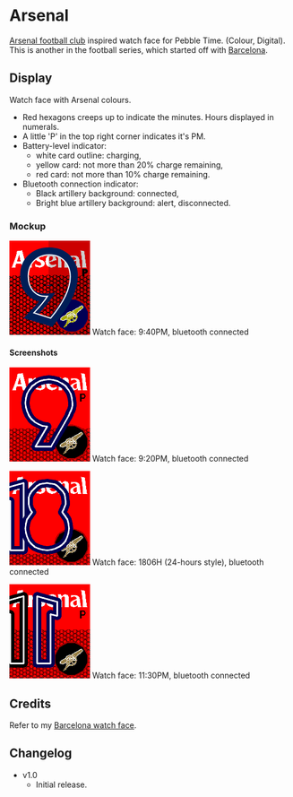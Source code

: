 Arsenal
=======

[Arsenal football club](http://www.arsenal.com/home) inspired watch face for Pebble Time. (Colour, Digital).
This is another in the football series, which started off with [Barcelona](https://github.com/sdneon/Barcelona).


## Display
Watch face with Arsenal colours.
* Red hexagons creeps up to indicate the minutes. Hours displayed in numerals.
* A little 'P' in the top right corner indicates it's PM.
* Battery-level indicator:
   * white card outline: charging,
   * yellow card: not more than 20% charge remaining,
   * red card: not more than 10% charge remaining.
* Bluetooth connection indicator:
   * Black artillery background: connected,
   * Bright blue artillery background: alert, disconnected.

### Mockup
![mockup 1](https://raw.githubusercontent.com/sdneon/Arsenal/master/resources/images/example-image~color.png "Watch face: 9:40PM, bluetooth connected, battery not charging")
Watch face: 9:40PM, bluetooth connected

#### Screenshots
![screenshot 1](https://raw.githubusercontent.com/sdneon/Arsenal/master/store/screenshot-920pm.png "Watch face: 9:20PM, bluetooth connected, battery not charging")
Watch face: 9:20PM, bluetooth connected

![screenshot 2](https://raw.githubusercontent.com/sdneon/Arsenal/master/store/screenshot-1806.png "Watch face: 1806H, bluetooth connected, battery not charging")
Watch face: 1806H (24-hours style), bluetooth connected

![screenshot 3](https://raw.githubusercontent.com/sdneon/Arsenal/master/store/screenshot-1130pm.png "Watch face: 11:30PM, bluetooth connected, battery not charging")
Watch face: 11:30PM, bluetooth connected

## Credits
 Refer to my [Barcelona watch face](https://github.com/sdneon/Barcelona).

## Changelog
* v1.0
  * Initial release.
